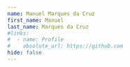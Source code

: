 ```yaml
---
name: Manuel Marques da Cruz
first_name: Manuel
last_name: Marques da Cruz
#links:
#  - name: Profile
#    absolute_url: https://github.com
hide: false
---
```


